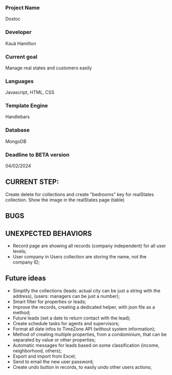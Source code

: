 ### Project Name
Dostoc

### Developer
Kauã Hamilton

### Current goal
Manage real states and customers easily

### Languages
Javascript, HTML, CSS

### Template Engine
Handlebars

### Database
MongoDB

### Deadline to BETA version
04/02/2024

## CURRENT STEP:
Create delete for collections and create "bedrooms" key for realStates collection.
Show the image in the realStates page (table)

## BUGS

## UNEXPECTED BEHAVIORS
- Record page are showing all records (company independent) for all user levels;
- User company in Users collection are storing the name, not the company ID;

## Future ideas
- Simplify the collections (leads: actual city can be just a string with the address), (users: managers can be just a number);
- Smart filter for properties or leads;
- Improve the records, creating a dedicated helper, with json file as a method;
- Future leads (set a date to return contact with the lead);
- Create schedule tasks for agents and supervisors;
- Format all date infos to TimeZone API (without system information);
- Method of creating multiple properties, from a condominium, that can be separated by value or other properties;
- Automatic messages for leads based on some classification (income, neighborhood, others);
- Export and import from Excel;
- Send to email the new user password;
- Create undo button in records, to easily undo other users actions;

